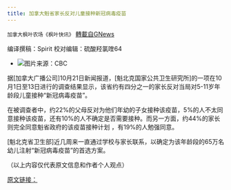 ```yaml
---
title: 加拿大魁省家长反对儿童接种新冠病毒疫苗
---
```

`加拿大枫叶农场《枫叶快讯》` [轉載自GNews](https://gnews.org/zh-hans/1615299/)

编译撰稿：Spirit       校对编辑：硫酸羟氯喹64

- ![](https://assets.gnews.org/wp-content/uploads/2021/10/t-edited.png)图片来源：CBC


据[加拿大广播公司]10月21日新闻报道，[魁北克国家公共卫生研究所]的一项在10月1日至13日进行的调查结果显示，该省约有四分之一的家长反对当局对5-11岁年龄段儿童接种“新冠病毒疫苗”。

在被调查者中，约22%的父母反对为他们年幼的子女接种该疫苗，5%的人不太同意接种该疫苗，还有10%的人不确定是否需要接种。而另一方面，约44%的家长则完全同意魁省政府的该疫苗接种计划 ，有19%的人勉强同意。

[魁北克省卫生部]近几周来一直通过学校与家长联系，以确定为该年龄段的65万名幼儿注射“新冠病毒疫苗”的首选方案。

（以上内容仅代表原文信息和作者个人观点）

[原文链接：](https://www.cbc.ca/amp/1.6219515)

